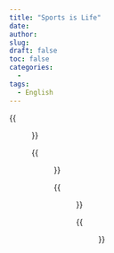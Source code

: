 ```yaml
---
title: "Sports is Life"
date: 
author: 
slug: 
draft: false
toc: false
categories:
  - 
tags:
  - English
---
```


{{<figure src="https://scontent-msp1-1.xx.fbcdn.net/v/t1.6435-9/248072290_3101790140093289_531737955507549089_n.jpg?_nc_cat=106&ccb=1-5&_nc_sid=0debeb&_nc_ohc=0zUtcKkH4ycAX8iC_zO&tn=56ndwYLw8MJgaWYy&_nc_ht=scontent-msp1-1.xx&oh=91a47419db22ce81b078a52b766f01a2&oe=61986181" 
          title="Fencing" caption="With my Coach Tim Robinson and teammate Jack Bennett!">}}

  
  {{<figure src="https://scontent-msp1-1.xx.fbcdn.net/v/t1.6435-9/247565158_3101789833426653_5679758100404464800_n.jpg?_nc_cat=100&ccb=1-5&_nc_sid=0debeb&_nc_ohc=Ej58WbHSENIAX9LS_nS&tn=56ndwYLw8MJgaWYy&_nc_ht=scontent-msp1-1.xx&oh=a6f4de14acf871b0642d7a8a057d22a7&oe=619A4165" 
          title="Basketball" caption="Being assistant to my Coach Gary Colson (Memphis Grizzlies)!">}}
  
  
   {{<figure src="https://scontent-msp1-1.xx.fbcdn.net/v/t1.6435-9/246967258_3102405173365119_2011554819195411449_n.jpg?_nc_cat=105&ccb=1-5&_nc_sid=0debeb&_nc_ohc=UbFC5gHvYncAX-ITyeQ&tn=56ndwYLw8MJgaWYy&_nc_ht=scontent-msp1-1.xx&oh=3655a1d878ed6a1478834d3a08dc1bb9&oe=619BD562" caption="Met with Brandon Ingram in his Rookie Year (2016-17).">}}
  
  
  

  {{<figure src="https://scontent-msp1-1.xx.fbcdn.net/v/t1.6435-9/247517425_3101789616760008_1804965278968443544_n.jpg?_nc_cat=101&ccb=1-5&_nc_sid=0debeb&_nc_ohc=ELoE-yW0LgMAX8mQGMk&_nc_ht=scontent-msp1-1.xx&oh=379dc1b124c69f8b71ea4bfff925ba3b&oe=619ACD32" title="Kendo Traning">}}
  
